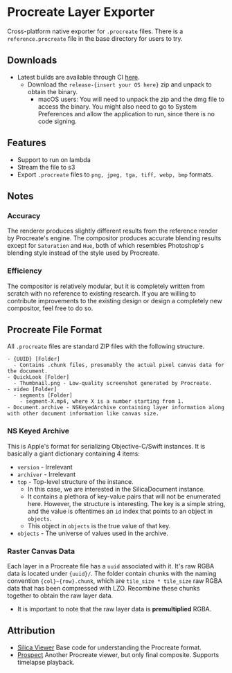 #  Procreate Layer Exporter

Cross-platform native exporter for `.procreate` files. There is a 
`reference.procreate` file in the base directory for users to try.

## Downloads
* Latest builds are available through CI [here](https://github.com/Avarel/procreate-rs/actions/).
  * Download the `release-{insert your OS here}` zip and unpack to obtain the binary.
    * macOS users: You will need to unpack the zip and the dmg file to access 
      the binary. You might also need to go to System Preferences and allow the
      application to run, since there is no code signing.

## Features
* Support to run on lambda
* Stream the file to s3
* Export `.procreate` files to `png, jpeg, tga, tiff, webp, bmp` formats.

## Notes
### Accuracy
The renderer produces slightly different results from the reference render by
Procreate's engine. The compositor produces accurate blending results except for
`Saturation` and `Hue`, both of which resembles Photoshop's blending style instead
of the style used by Procreate.

### Efficiency
The compositor is relatively modular, but it is completely written from scratch
with no reference to existing research. If you are willing to contribute
improvements to the existing design or design a completely new compositor,
feel free to do so.

## Procreate File Format
All `.procreate` files are standard ZIP files with the following structure.
```
- {UUID} [Folder]
  - Contains .chunk files, presumably the actual pixel canvas data for the document.
- QuickLook [Folder]
  - Thumbnail.png - Low-quality screenshot generated by Procreate.
- video [Folder]
  - segments [Folder]
    - segment-X.mp4, where X is a number starting from 1.
- Document.archive - NSKeyedArchive containing layer information along with other document information like canvas size.
```

### NS Keyed Archive
This is Apple's format for serializing Objective-C/Swift instances. It is basically
a giant dictionary containing 4 items:
* `version` - Irrelevant 
* `archiver` - Irrelevant
* `top` - Top-level structure of the instance.
  * In this case, we are interested in the SilicaDocument instance.
  * It contains a plethora of key-value pairs that will not be enumerated here.
    However, the structure is interesting. The key is a simple string, and
    the value is oftentimes an `id` index that points to an object in `objects`.
  * This object in `objects` is the true value of that key.
* `objects` - The universe of values used in the archive.

### Raster Canvas Data
Each layer in a Procreate file has a `uuid` associated with it. It's raw RGBA data is located
under `{uuid}/`. The folder contain chunks with the naming convention `{col}~{row}.chunk`,
which are `tile_size * tile_size` raw RGBA data that has been compressed with LZO.
Recombine these chunks together to obtain the raw layer data.
* It is important to note that the raw layer data is **premultiplied** RGBA.

## Attribution
* [Silica Viewer](https://git.sr.ht/~redstrate/silica-viewer) Base code for understanding the Procreate format.
* [Prospect](https://github.com/jaromvogel/prospect) Another Procreate viewer, but only final composite. Supports timelapse playback.
